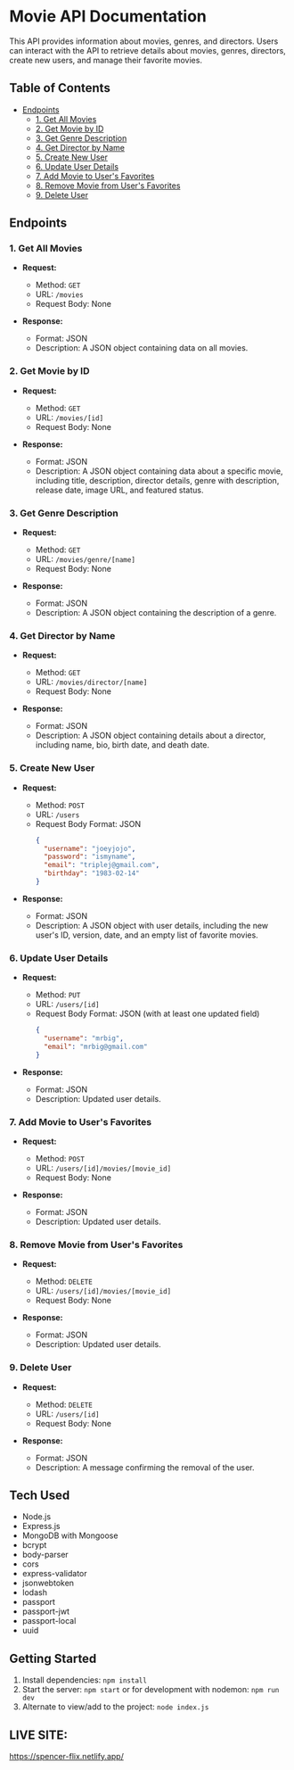 # Movie API Documentation

This API provides information about movies, genres, and directors. Users can interact with the API to retrieve details about movies, genres, directors, create new users, and manage their favorite movies.

## Table of Contents
- [Endpoints](#endpoints)
  - [1. Get All Movies](#1-get-all-movies)
  - [2. Get Movie by ID](#2-get-movie-by-id)
  - [3. Get Genre Description](#3-get-genre-description)
  - [4. Get Director by Name](#4-get-director-by-name)
  - [5. Create New User](#5-create-new-user)
  - [6. Update User Details](#6-update-user-details)
  - [7. Add Movie to User's Favorites](#7-add-movie-to-users-favorites)
  - [8. Remove Movie from User's Favorites](#8-remove-movie-from-users-favorites)
  - [9. Delete User](#9-delete-user)

## Endpoints

### 1. Get All Movies

- **Request:**
  - Method: `GET`
  - URL: `/movies`
  - Request Body: None

- **Response:**
  - Format: JSON
  - Description: A JSON object containing data on all movies.

### 2. Get Movie by ID

- **Request:**
  - Method: `GET`
  - URL: `/movies/[id]`
  - Request Body: None

- **Response:**
  - Format: JSON
  - Description: A JSON object containing data about a specific movie, including title, description, director details, genre with description, release date, image URL, and featured status.

### 3. Get Genre Description

- **Request:**
  - Method: `GET`
  - URL: `/movies/genre/[name]`
  - Request Body: None

- **Response:**
  - Format: JSON
  - Description: A JSON object containing the description of a genre.

### 4. Get Director by Name

- **Request:**
  - Method: `GET`
  - URL: `/movies/director/[name]`
  - Request Body: None

- **Response:**
  - Format: JSON
  - Description: A JSON object containing details about a director, including name, bio, birth date, and death date.

### 5. Create New User

- **Request:**
  - Method: `POST`
  - URL: `/users`
  - Request Body Format: JSON
    ```json
    {
      "username": "joeyjojo",
      "password": "ismyname",
      "email": "triplej@gmail.com",
      "birthday": "1983-02-14"
    }
    ```

- **Response:**
  - Format: JSON
  - Description: A JSON object with user details, including the new user's ID, version, date, and an empty list of favorite movies.

### 6. Update User Details

- **Request:**
  - Method: `PUT`
  - URL: `/users/[id]`
  - Request Body Format: JSON (with at least one updated field)
    ```json
    {
      "username": "mrbig",
      "email": "mrbig@gmail.com"
    }
    ```

- **Response:**
  - Format: JSON
  - Description: Updated user details.

### 7. Add Movie to User's Favorites

- **Request:**
  - Method: `POST`
  - URL: `/users/[id]/movies/[movie_id]`
  - Request Body: None

- **Response:**
  - Format: JSON
  - Description: Updated user details.

### 8. Remove Movie from User's Favorites

- **Request:**
  - Method: `DELETE`
  - URL: `/users/[id]/movies/[movie_id]`
  - Request Body: None

- **Response:**
  - Format: JSON
  - Description: Updated user details.

### 9. Delete User

- **Request:**
  - Method: `DELETE`
  - URL: `/users/[id]`
  - Request Body: None

- **Response:**
  - Format: JSON
  - Description: A message confirming the removal of the user.

## Tech Used

- Node.js
- Express.js
- MongoDB with Mongoose
- bcrypt
- body-parser
- cors
- express-validator
- jsonwebtoken
- lodash
- passport
- passport-jwt
- passport-local
- uuid

## Getting Started

1. Install dependencies: `npm install`
2. Start the server: `npm start` or for development with nodemon: `npm run dev`
3.  Alternate to view/add to the project: `node index.js`


## LIVE SITE:

https://spencer-flix.netlify.app/